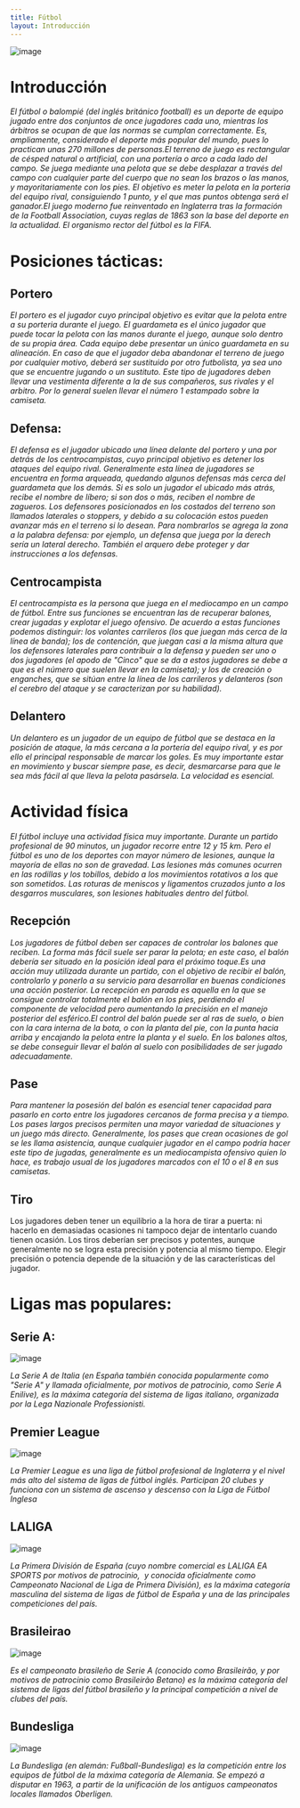 ```yaml
---
title: Fútbol
layout: Introducción
---
```


![image](https://github.com/user-attachments/assets/14920d7f-215e-492b-841f-ecd637f098b7)

# Introducción

*El fútbol​ o balompié​ (del inglés británico football) es un deporte de equipo jugado entre dos conjuntos de once jugadores cada uno, mientras los árbitros se ocupan de que las normas se cumplan correctamente. Es, ampliamente, considerado el deporte más popular del mundo, pues lo practican unas 270 millones de personas.El terreno de juego es rectangular de césped natural o artificial, con una portería o arco a cada lado del campo. Se juega mediante una pelota que se debe desplazar a través del campo con cualquier parte del cuerpo que no sean los brazos o las manos, y mayoritariamente con los pies. El objetivo es meter la pelota en la porteria del equipo rival, consiguiendo 1 punto, y el que mas puntos obtenga será el ganador.El juego moderno fue reinventado en Inglaterra tras la formación de la Football Association, cuyas reglas de 1863 son la base del deporte en la actualidad. El organismo rector del fútbol es la FIFA.*

# Posiciones tácticas:

## Portero
        
*El portero es el jugador cuyo principal objetivo es evitar que la pelota entre a su porteria durante el juego. El guardameta es el único jugador que puede tocar la pelota con las manos durante el juego, aunque solo dentro de su propia área. Cada equipo debe presentar un único guardameta en su alineación. En caso de que el jugador deba abandonar el terreno de juego por cualquier motivo, deberá ser sustituido por otro futbolista, ya sea uno que se encuentre jugando o un sustituto. Este tipo de jugadores deben llevar una vestimenta diferente a la de sus compañeros, sus rivales y el arbitro. Por lo general suelen llevar el número 1 estampado sobre la camiseta.*

## Defensa:
        
*El defensa es el jugador ubicado una línea delante del portero y una por detrás de los centrocampistas, cuyo principal objetivo es detener los ataques del equipo rival. Generalmente esta línea de jugadores se encuentra en forma arqueada, quedando algunos defensas más cerca del guardameta que los demás. Si es solo un jugador el ubicado más atrás, recibe el nombre de líbero; si son dos o más, reciben el nombre de zagueros. Los defensores posicionados en los costados del terreno son llamados laterales o stoppers, y debido a su colocación estos pueden avanzar más en el terreno si lo desean. Para nombrarlos se agrega la zona a la palabra defensa: por ejemplo, un defensa que juega por la derech sería un lateral derecho. También el arquero debe proteger y dar instrucciones a los defensas.*

## Centrocampista

 *El centrocampista es la persona que juega en el mediocampo en un campo de fútbol. Entre sus funciones se encuentran las de recuperar balones, crear jugadas y explotar el juego ofensivo. De acuerdo a estas funciones podemos distinguir: los volantes carrileros (los que juegan más cerca de la línea de banda); los de contención, que juegan casi a la misma altura que los defensores laterales para contribuir a la defensa y pueden ser uno o dos jugadores (el apodo de "Cinco" que se da a estos jugadores se debe a que es el número que suelen llevar en la camiseta); y los de creación o enganches, que se sitúan entre la línea de los carrileros y delanteros (son el cerebro del ataque y se caracterizan por su habilidad).*

## Delantero

 *Un delantero es un jugador de un equipo de fútbol que se destaca en la posición de ataque, la más cercana a la portería del equipo rival, y es por ello el principal responsable de marcar los goles. Es muy importante estar en movimiento y buscar siempre pase, es decir, desmarcarse para que le sea más fácil al que lleva la pelota pasársela. La velocidad es esencial.*

# Actividad física

*El fútbol incluye una actividad física muy importante. Durante un partido profesional de 90 minutos, un jugador recorre entre 12 y 15 km. Pero el fútbol es uno de los deportes con mayor número de lesiones, aunque la mayoría de ellas no son de gravedad. Las lesiones más comunes ocurren en las rodillas y los tobillos, debido a los movimientos rotativos a los que son sometidos. Las roturas de meniscos y ligamentos cruzados junto a los desgarros musculares, son lesiones habituales dentro del fútbol.* 

## Recepción

*Los jugadores de fútbol deben ser capaces de controlar los balones que reciben. La forma más fácil suele ser parar la pelota; en este caso, el balón debería ser situado en la posición ideal para el próximo toque.Es una acción muy utilizada durante un partido, con el objetivo de recibir el balón, controlarlo y ponerlo a su servicio para desarrollar en buenas condiciones una acción posterior. La recepción en parada es aquella en la que se consigue controlar totalmente el balón en los pies, perdiendo el componente de velocidad pero aumentando la precisión en el manejo posterior del esférico.El control del balón puede ser al ras de suelo, o bien con la cara interna de la bota, o con la planta del pie, con la punta hacia arriba y encajando la pelota entre la planta y el suelo. En los balones altos, se debe conseguir llevar el balón al suelo con posibilidades de ser jugado adecuadamente.*

## Pase

*Para mantener la posesión del balón es esencial tener capacidad para pasarlo en corto entre los jugadores cercanos de forma precisa y a tiempo. Los pases largos precisos permiten una mayor variedad de situaciones y un juego más directo. Generalmente, los pases que crean ocasiones de gol se les llama asistencia, aunque cualquier jugador en el campo podría hacer este tipo de jugadas, generalmente es un mediocampista ofensivo quien lo hace, es trabajo usual de los jugadores marcados con el 10 o el 8 en sus camisetas.*

## Tiro

Los jugadores deben tener un equilibrio a la hora de tirar a puerta: ni hacerlo en demasiadas ocasiones ni tampoco dejar de intentarlo cuando tienen ocasión. Los tiros deberían ser precisos y potentes, aunque generalmente no se logra esta precisión y potencia al mismo tiempo. Elegir precisión o potencia depende de la situación y de las características del jugador.

# Ligas mas populares:

## Serie A:

![image](https://github.com/user-attachments/assets/5b5ba829-d951-42db-b545-abebdb15f3e5)


*La Serie A de Italia (en España también conocida popularmente como "Serie A" y llamada oficialmente, por motivos de patrocinio, como Serie A Enilive), es la máxima categoría del sistema de ligas italiano, organizada por la Lega Nazionale Professionisti.*

## Premier League

![image](https://github.com/user-attachments/assets/7ba8960f-b9db-4db6-972e-ab4c638c6680)


*La Premier League es una liga de fútbol profesional de Inglaterra y el nivel más alto del sistema de ligas de fútbol inglés. Participan 20 clubes y funciona con un sistema de ascenso y descenso con la Liga de Fútbol Inglesa* 

## LALIGA

![image](https://github.com/user-attachments/assets/e6c94478-a2a7-4107-bf4b-b2b534c88022)


*La Primera División de España (cuyo nombre comercial es LALIGA EA SPORTS por motivos de patrocinio, ​​​ y conocida oficialmente como Campeonato Nacional de Liga de Primera División), es la máxima categoría masculina del sistema de ligas de fútbol de España y una de las principales competiciones del país.*

## Brasileirao

![image](https://github.com/user-attachments/assets/02f7e284-8aac-47e2-8397-3dd06b1bb20b)


*Es el campeonato brasileño de Serie A (conocido como Brasileirão, y por motivos de patrocinio como Brasileirão Betano) es la máxima categoría del sistema de ligas del fútbol brasileño y la principal competición a nivel de clubes del país.*

## Bundesliga

![image](https://github.com/user-attachments/assets/fc1efee1-e8d0-46a2-bde7-9d4dfffaf68f)


*La Bundesliga (en alemán: Fußball-Bundesliga) es la competición entre los equipos de fútbol de la máxima categoría de Alemania. Se empezó a disputar en 1963, a partir de la unificación de los antiguos campeonatos locales llamados Oberligen.*




